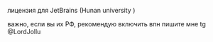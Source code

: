 лицензия для JetBrains (Hunan university )

важно, если вы их РФ, рекомендую включить впн
пишите мне tg @LordJollu
